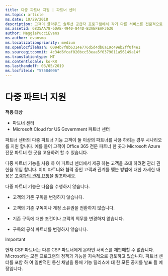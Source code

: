 ```yaml
---
title: 다중 파트너 지원 | 파트너 센터
ms.topic: article
ms.date: 10/29/2018
description: 고객이 클라우드 솔루션 공급자 프로그램에서 각기 다른 서비스를 전문적으로 제공하는 여러 파트너와 작업하려고 할 수도 있습니다.
ms.assetid: 6835AA78-6DAE-4940-844D-B3AEFEAF3630
author: MaggiePucciEvans
ms.author: evansma
ms.localizationpriority: medium
ms.openlocfilehash: 0094b7f8b6314e776d5d4db6a19c49eb2ff0f4e1
ms.sourcegitcommit: 4c34d6fcaf020bcc53eaa5f0379011a56149a14f
ms.translationtype: MT
ms.contentlocale: ko-KR
ms.lasthandoff: 03/05/2019
ms.locfileid: "57584006"
---
```

# <a name="multi-partner-support"></a>다중 파트너 지원

**적용 대상**

-  파트너 센터
-  Microsoft Cloud for US Government 파트너 센터


파트너 센터의 다중 파트너 기능 고객이 둘 이상의 파트너를 사용 하려는 경우 시나리오를 지원 합니다. 예를 들어 고객이 Office 365 전문 파트너 한 곳과 Microsoft Azure 전문 파트너 한 곳을 고용하려 할 수 있습니다.

다중 파트너 기능을 사용 하 여 파트너 센터에서 제공 하는 고객을 초대 하려면 관리 권한을 위임 합니다. 이미 파트너와 협력 중인 고객과 관계를 맺는 방법에 대한 자세한 내용은 [고객과의 관계 요청](request-a-relationship-with-a-customer.md)을 참조하세요.

다중 파트너 기능은 다음을 수행하지 않습니다.

-   고객의 기존 구독을 변경하지 않습니다.

-   고객의 기존 구독이나 계정 소유권을 전환하지 않습니다.

-   기존 구독에 대한 조건이나 고객의 의무를 변경하지 않습니다.

-   구독의 공식 파트너를 변경하지 않습니다.

> [!IMPORTANT]  
> 현재 CSP 파트너는 다른 CSP 파트너에게 온라인 서비스를 재판매할 수 없습니다. Microsoft는 모든 프로그램의 정책과 기능을 지속적으로 검토하고 있습니다. 파트너 센터를 포함 하 여 일반적인 통신 채널을 통해 기능 릴리스에 대 한 모든 공지를 발표 될 예정입니다.  

 






